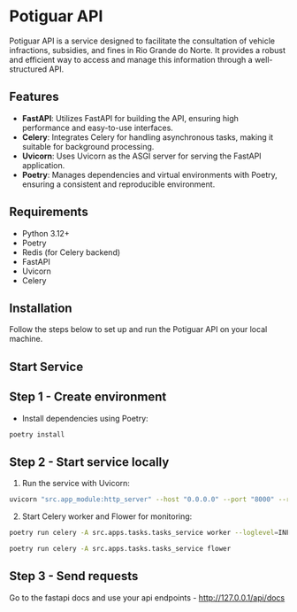 # Potiguar API

Potiguar API is a service designed to facilitate the consultation of vehicle infractions, subsidies, and fines in Rio Grande do Norte. It provides a robust and efficient way to access and manage this information through a well-structured API.

## Features

- **FastAPI**: Utilizes FastAPI for building the API, ensuring high performance and easy-to-use interfaces.
- **Celery**: Integrates Celery for handling asynchronous tasks, making it suitable for background processing.
- **Uvicorn**: Uses Uvicorn as the ASGI server for serving the FastAPI application.
- **Poetry**: Manages dependencies and virtual environments with Poetry, ensuring a consistent and reproducible environment.

## Requirements

- Python 3.12+
- Poetry
- Redis (for Celery backend)
- FastAPI
- Uvicorn
- Celery

## Installation

Follow the steps below to set up and run the Potiguar API on your local machine.

## Start Service

## Step 1 - Create environment

- Install dependencies using Poetry:

```bash
poetry install
```

## Step 2 - Start service locally

1. Run the service with Uvicorn:

```bash
uvicorn "src.app_module:http_server" --host "0.0.0.0" --port "8000" --reload
```

2. Start Celery worker and Flower for monitoring:

```bash
poetry run celery -A src.apps.tasks.tasks_service worker --loglevel=INFO
```

```bash
poetry run celery -A src.apps.tasks.tasks_service flower
```



## Step 3 - Send requests

Go to the fastapi docs and use your api endpoints - http://127.0.0.1/api/docs


```